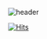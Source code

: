
![header](https://capsule-render.vercel.app/api?type=Cylinder&color=auto&height=300&section=header&text=Zuhye%20render&fontSize=90)



[![Hits](https://hits.seeyoufarm.com/api/count/incr/badge.svg?url=https%3A%2F%2Fgithub.com%2FZuhye&count_bg=%2373A8E9&title_bg=%23E9BAED&icon=&icon_color=%2399D2F3&title=hits&edge_flat=false)](https://hits.seeyoufarm.com)
